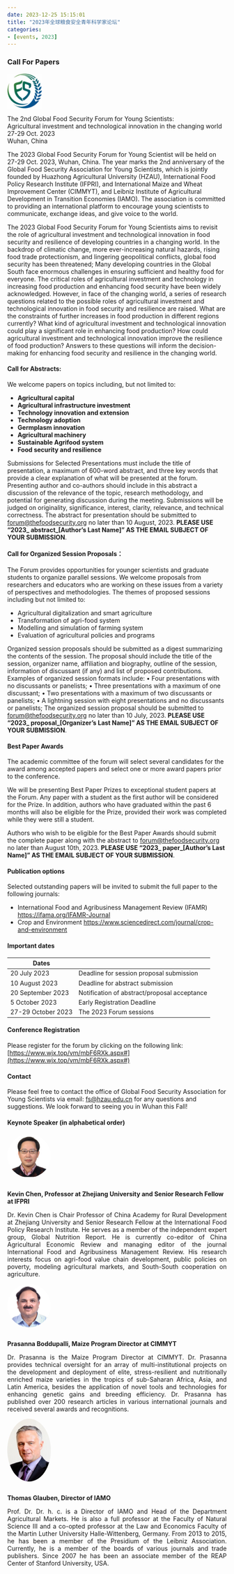 ```yaml
---
date: 2023-12-25 15:15:01
title: "2023年全球粮食安全青年科学家论坛"
categories:
- [events, 2023]
---
```

<h3 class="post_flex_center_center">
Call For Papers
</h3>
<div class="post_flex_center_center">
<img style="width: 80px;margin-bottom: 12px;" src="/img/logo/icon.png">
</div>

<div class="post_flex_center_center p_bold">
The 2nd Global Food Security Forum for Young Scientists:
</div>

<div class="post_flex_center_center p_bold">
Agricultural investment and technological innovation in the changing world
</div>
<div class="post_flex_center_center p_bold p_mt16_p">
27-29 Oct. 2023
</div>
<div class="post_flex_center_center p_bold">
Wuhan, China
</div>

The 2023 Global Food Security Forum for Young Scientist will be held on 27-29 Oct. 2023, Wuhan, China. The year marks the 2nd anniversary of the Global Food Security Association for Young Scientists, which is jointly founded by Huazhong Agricultural University (HZAU), International Food Policy Research Institute (IFPRI), and International Maize and Wheat Improvement Center (CIMMYT), and Leibniz Institute of Agricultural Development in Transition Economies (IAMO). The association is committed to providing an international platform to encourage young scientists to communicate, exchange ideas, and give voice to the world.

The 2023 Global Food Security Forum for Young Scientists aims to revisit the role of agricultural investment and technological innovation in food security and resilience of developing countries in a changing world. In the backdrop of climatic change, more ever-increasing natural hazards, rising food trade protectionism, and lingering geopolitical conflicts, global food security has been threatened; Many developing countries in the Global South face enormous challenges in ensuring sufficient and healthy food for everyone. The critical roles of agricultural investment and technology in increasing food production and enhancing food security have been widely acknowledged. However, in face of the changing world, a series of research questions related to the possible roles of agricultural investment and technological innovation in food security and resilience are raised. What are the constraints of further increases in food production in different regions currently? What kind of agricultural investment and technological innovation could play a significant role in enhancing food production? How could agricultural investment and technological innovation improve the resilience of food production? Answers to these questions will inform the decision-making for enhancing food security and resilience in the changing world.

#### Call for Abstracts:
We welcome papers on topics including, but not limited to:

- **Agricultural capital**
- **Agricultural infrastructure investment**
- **Technology innovation and extension**
- **Technology adoption**
- **Germplasm innovation**
- **Agricultural machinery**
- **Sustainable Agrifood system**
- **Food security and resilience**

Submissions for Selected Presentations must include the title of presentation, a maximum of 600-word abstract, and three key words that provide a clear explanation of what will be presented at the forum. Presenting author and co-authors should include in this abstract a discussion of the relevance of the topic, research methodology, and potential for generating discussion during the meeting. Submissions will be judged on originality, significance, interest, clarity, relevance, and technical correctness.
The abstract for presentation should be submitted to forum@thefoodsecurity.org no later than 10 August, 2023. **PLEASE USE “2023_ abstract_[Author’s Last Name]” AS THE EMAIL SUBJECT OF YOUR SUBMISSION**.

#### Call for Organized Session Proposals：
The Forum provides opportunities for younger scientists and graduate students to organize parallel sessions. We welcome proposals from researchers and educators who are working on these issues from a variety of perspectives and methodologies. The themes of proposed sessions including but not limited to:

- Agricultural digitalization and smart agriculture
- Transformation of agri-food system
- Modelling and simulation of farming system
- Evaluation of agricultural policies and programs

Organized session proposals should be submitted as a digest summarizing the contents of the session. The proposal should include the title of the session, organizer name, affiliation and biography, outline of the session, information of discussant (if any) and list of proposed contributions. Examples of organized session formats include:
•	Four presentations with no discussants or panelists;
•	Three presentations with a maximum of one discussant;
•	Two presentations with a maximum of two discussants or panelists;
•	A lightning session with eight presentations and no discussants or panelists;
The organized session proposal should be submitted to forum@thefoodsecurity.org no later than 10 July, 2023. **PLEASE USE “2023_ proposal_[Organizer’s Last Name]” AS THE EMAIL SUBJECT OF YOUR SUBMISSION**.

#### Best Paper Awards
The academic committee of the forum will select several candidates for the award among accepted papers and select one or more award papers prior to the conference.

We will be presenting Best Paper Prizes to exceptional student papers at the Forum. Any paper with a student as the first author will be considered for the Prize. In addition, authors who have graduated within the past 6 months will also be eligible for the Prize, provided their work was completed while they were still a student.

Authors who wish to be eligible for the Best Paper Awards should submit the complete paper along with the abstract to forum@thefoodsecurity.org no later than August 10th, 2023. **PLEASE USE “2023_ paper_[Author’s Last Name]” AS THE EMAIL SUBJECT OF YOUR SUBMISSION**.

#### Publication options
Selected outstanding papers will be invited to submit the full paper to the following journals:

- International Food and Agribusiness Management Review (IFAMR) https://ifama.org/IFAMR-Journal
- Crop and Environment https://www.sciencedirect.com/journal/crop-and-environment

#### Important dates
| Dates              |                                              |
|--------------------|----------------------------------------------|
| 20 July 2023       | Deadline for session proposal submission     |
| 10 August 2023     | Deadline for abstract submission             |
| 20 September 2023  | Notification of abstract/proposal acceptance |
| 5 October 2023     | Early Registration Deadline                  |
| 27-29 October 2023 | The 2023 Forum sessions                      |

#### Conference Registration
Please register for the forum by clicking on the following link: [https://www.wjx.top/vm/mbF6RXk.aspx#](https://www.wjx.top/vm/mbF6RXk.aspx#)

#### Contact
Please feel free to contact the office of Global Food Security Association for Young Scientists via email: fs@hzau.edu.cn for any questions and suggestions. We look forward to seeing you in Wuhan this Fall!

#### Keynote Speaker (in alphabetical order)
<div class="post_flex_center_center">
<img style="width: 100px;border-radius: 50%;margin-bottom: 12px;" src="/img/Kevin_Chen.jpg">
</div>

<p class="post_flex_center_center" style="font-weight: bold">
Kevin Chen, Professor at Zhejiang University and Senior Research Fellow at IFPRI
</p>

<p style="text-align: justify;">
Dr. Kevin Chen is Chair Professor of China Academy for Rural Development at Zhejiang University and Senior Research Fellow at the International Food Policy Research Institute. He serves as a member of the independent expert group, Global Nutrition Report. He is currently co-editor of China Agricultural Economic Review and managing editor of the journal International Food and Agribusiness Management Review. His research interests focus on agri-food value chain development, public policies on poverty, modeling agricultural markets, and South-South cooperation on agriculture.
</p>

<div class="post_flex_center_center">
<img style="width: 100px;border-radius: 50%;margin-bottom: 12px;" src="/img/Prasanna_Boddupalli.jpg">
</div>

<p class="post_flex_center_center" style="font-weight: bold">Prasanna Boddupalli, Maize Program Director at CIMMYT</p>

<p style="text-align: justify;">
Dr. Prasanna is the Maize Program Director at CIMMYT. Dr. Prasanna provides technical oversight for an array of multi-institutional projects on the development and deployment of elite, stress-resilient and nutritionally enriched maize varieties in the tropics of sub-Saharan Africa, Asia, and Latin America, besides the application of novel tools and technologies for enhancing genetic gains and breeding efficiency. Dr. Prasanna has published over 200 research articles in various international journals and received several awards and recognitions.
</p>


<div class="post_flex_center_center">
<img style="width: 100px;border-radius: 50%;margin-bottom: 12px;" src="/img/Thomas_Glauben.jpg">
</div>

<p class="post_flex_center_center" style="font-weight: bold">Thomas Glauben, Director of IAMO</p>
<p style="text-align: justify;">
Prof. Dr. Dr. h. c.  is a Director of IAMO and Head of the Department Agricultural Markets. He is also a full professor at the Faculty of Natural Science III and a co-opted professor at the Law and Economics Faculty of the Martin Luther University Halle-Wittenberg, Germany. From 2013 to 2015, he has been a member of the Presidium of the Leibniz Association. Currently, he is a member of the boards of various journals and trade publishers. Since 2007 he has been an associate member of the REAP Center of Stanford University, USA.
</p>
